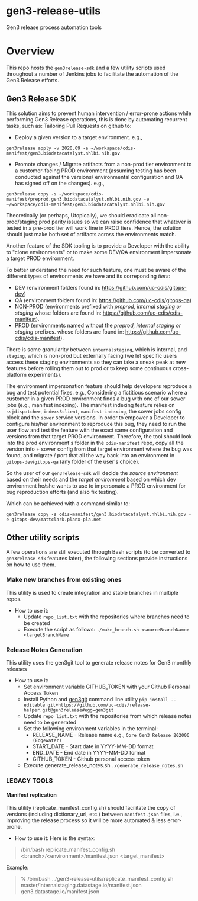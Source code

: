 # gen3-release-utils
Gen3 release process automation tools

# Overview

This repo hosts the `gen3release-sdk` and a few utility scripts used throughout a number of Jenkins jobs to facilitate the automation of the Gen3 Release efforts.

## Gen3 Release SDK

This solution aims to prevent human intervention / error-prone actions while performing Gen3 Release operations, this is done by automating recurrent tasks, such as: Tailoring Pull Requests on github to:
- Deploy a given version to a target environment.
e.g.,
```
gen3release apply -v 2020.09 -e ~/workspace/cdis-manifest/gen3.biodatacatalyst.nhlbi.nih.gov
```
- Promote changes / Migrate artifacts from a non-prod tier environment to a customer-facing PROD environment (assuming testing has been conducted against the versions/ environmental configuration and QA has signed off on the changes).
e.g.,
```
gen3release copy -s ~/workspace/cdis-manifest/preprod.gen3.biodatacatalyst.nhlbi.nih.gov -e ~/workspace/cdis-manifest/gen3.biodatacatalyst.nhlbi.nih.gov
```

Theoretically (or perhaps, Utopically), we should eradicate all non-prod/staging:prod parity issues so we can raise confidence that whatever is tested in a pre-prod tier will work fine in PROD tiers. Hence, the solution should just make both set of artifacts across the environments match.

Another feature of the SDK tooling is to provide a Developer with the ability to "clone environments" or to make some DEV/QA environment impersonate a target PROD environment.

To better understand the need for such feature, one must be aware of the different types of environments we have and its correponding _tiers_:
- DEV (environment folders found in: https://github.com/uc-cdis/gitops-dev)
- QA  (environment folders found in: https://github.com/uc-cdis/gitops-qa)
- NON-PROD (environments prefixed with _preprod, internal staging or staging_ whose folders are found in: https://github.com/uc-cdis/cdis-manifest).
- PROD (environments named without the _preprod, internal staging or staging_ prefixes. whose folders are found in: https://github.com/uc-cdis/cdis-manifest).

There is some granularity between `internalstaging`,  which is internal, and `staging`, which is non-prod but externally facing (we let specific users access these staging environments so they can take a sneak peak at new features before rolling them out to prod or to keep some continuous cross-platform experiments).

The environment impersonation feature should help developers reproduce a bug and test potential fixes. e.g., Considering a fictitious scenario where a customer in a given PROD environment finds a bug with one of our sower jobs (e.g., manifest indexing). The manifest indexing feature relies on `ssjdispatcher`, `indexs3client`, `manifest-indexing`, the sower jobs config block and the `sower` service versions. In order to empower a Developer to configure his/her environment to reproduce this bug, they need to run the user flow and test the feature with the exact same configuration and versions from that target PROD environment. Therefore, the tool should look into the prod environment's folder in the `cdis-manifest` repo, copy all the version info + sower config from that target environment where the bug was found, and migrate / port that all the way back into an environment in `gitops-dev`/`gitops-qa` (any folder of the user's choice).

So the user of our `gen3release-sdk` will decide the _source environment_ based on their needs and the _target environment_ based on which dev environment he/she wants to use to impersonate a PROD environment for bug reproduction efforts (and also fix testing).

Which can be achieved with a command similar to:
```
gen3release copy -s cdis-manifest/gen3.biodatacatalyst.nhlbi.nih.gov -e gitops-dev/mattclark.planx-pla.net
```

## Other utility scripts

A few operations are still executed through Bash scripts (to be converted to `gen3release-sdk` features later), the following sections provide instructions on how to use them.

### Make new branches from existing ones

This utility is used to create integration and stable branches in multiple repos.

- How to use it:
    - Update `repo_list.txt` with the repositories where branches need to be created
    - Execute the script as follows:
    ```./make_branch.sh <sourceBranchName> <targetBranchName```

### Release Notes Generation

This utility uses the gen3git tool to generate release notes for Gen3 monthly releases

- How to use it:
    - Set environment variable GITHUB_TOKEN with your Github Personal Access Token
    - Install Python and [gen3git](https://github.com/uc-cdis/release-helper/) command line utility
    ```pip install --editable git+https://github.com/uc-cdis/release-helper.git@gen3release#egg=gen3git```
    - Update `repo_list.txt` with the repositories from which release notes need to be generated
    - Set the following environment variables in the terminal:
        - RELEASE_NAME - Release name e.g., `Core Gen3 Release 202006 (Edgewater)`
        - START_DATE - Start date in YYYY-MM-DD format
        - END_DATE - End date in YYYY-MM-DD format
        - GITHUB_TOKEN - Github personal access token
    - Execute generate_release_notes.sh
    ```./generate_release_notes.sh```

### LEGACY TOOLS
#### Manifest replication

This utility (replicate_manifest_config.sh) should facilitate the copy of versions (including dictionary_url, etc.) between `manifest.json` files, i.e., improving the release process so it will be more automated & less error-prone.

 - How to use it:
 Here is the syntax:
 > /bin/bash replicate_manifest_config.sh &lt;branch>/&lt;environment>/manifest.json &lt;target_manifest>

 Example:
 > % /bin/bash ../gen3-release-utils/replicate_manifest_config.sh master/internalstaging.datastage.io/manifest.json gen3.datastage.io/manifest.json
